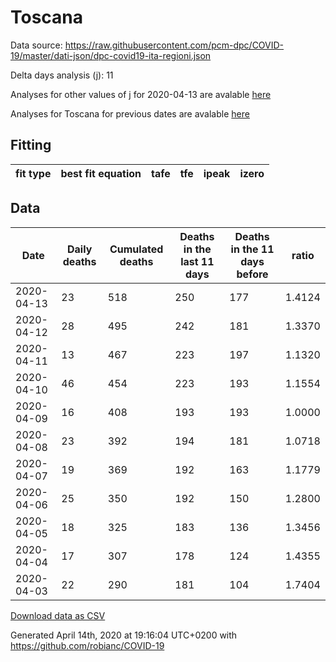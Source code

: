 # Toscana

Data source: https://raw.githubusercontent.com/pcm-dpc/COVID-19/master/dati-json/dpc-covid19-ita-regioni.json

Delta days analysis (j): 11

Analyses for other values of j for 2020-04-13 are avalable [here](../2020-04-13/README.md)

Analyses for Toscana for previous dates are avalable [here](../README.md)

## Fitting 
|fit type|best fit equation|tafe|tfe|ipeak|izero|
|-------|-----|--------|------|---|---|

## Data
|Date|Daily deaths|Cumulated deaths|Deaths in the last 11 days|Deaths in the 11 days before|ratio|
|----|----------|-----------|-------|--------------------|-----|
|2020-04-13|23|518|250|177|1.4124|
|2020-04-12|28|495|242|181|1.3370|
|2020-04-11|13|467|223|197|1.1320|
|2020-04-10|46|454|223|193|1.1554|
|2020-04-09|16|408|193|193|1.0000|
|2020-04-08|23|392|194|181|1.0718|
|2020-04-07|19|369|192|163|1.1779|
|2020-04-06|25|350|192|150|1.2800|
|2020-04-05|18|325|183|136|1.3456|
|2020-04-04|17|307|178|124|1.4355|
|2020-04-03|22|290|181|104|1.7404|

[Download data as CSV](COVID-19_toscana_j11_2020-04-13.csv)

Generated April 14th, 2020 at 19:16:04 UTC+0200 with https://github.com/robianc/COVID-19
